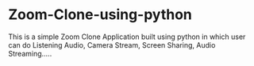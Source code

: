 # Zoom-Clone-using-python

This is a simple Zoom Clone Application built using python in which user can do Listening Audio, Camera Stream, Screen Sharing, Audio Streaming.....
